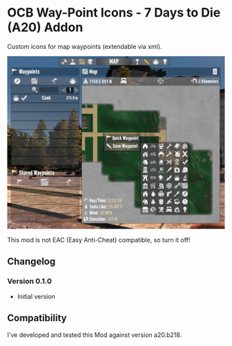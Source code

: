 # OCB Way-Point Icons - 7 Days to Die (A20) Addon

Custom icons for map waypoints (extendable via xml).

![In-Game Add Way-Point](Screens/in-game-add-waypoint.jpg)

This mod is not EAC (Easy Anti-Cheat) compatible, so turn it off!

## Changelog

### Version 0.1.0

- Initial version

## Compatibility

I've developed and tested this Mod against version a20.b218.

[1]: https://github.com/OCB7D2D/A20BepInExPreloader